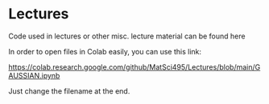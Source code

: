 # Lectures
Code used in lectures or other misc. lecture material can be found here

In order to open files in Colab easily, you can use this link:

https://colab.research.google.com/github/MatSci495/Lectures/blob/main/GAUSSIAN.ipynb

Just change the filename at the end. 
